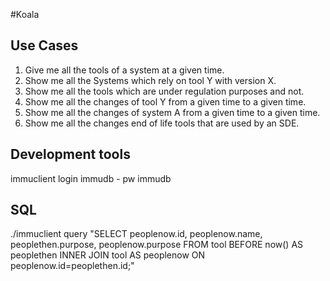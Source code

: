 #Koala

## Use Cases

1. Give me all the tools of a system at a given time.
2. Show me all the Systems which rely on tool Y with version X.
3. Show me all the tools which are under regulation purposes and not.
4. Show me all the changes of tool Y from a given time to a given time. 
5. Show me all the changes of system A from a given time to a given time. 
6. Show me all the changes end of life tools that are used by an SDE.
## Development tools
immuclient login immudb - pw immudb

## SQL

./immuclient query "SELECT peoplenow.id, peoplenow.name, peoplethen.purpose, peoplenow.purpose FROM tool BEFORE now() AS peoplethen INNER JOIN tool AS peoplenow ON peoplenow.id=peoplethen.id;"